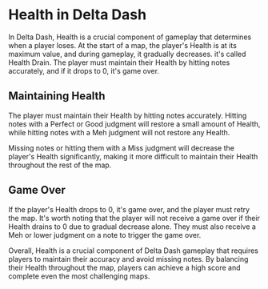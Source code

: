 # Health in Delta Dash

In Delta Dash, Health is a crucial component of gameplay that determines when a player loses. At the start of a map, the player's Health is at its maximum value, and during gameplay, it gradually decreases. it's called Health Drain. The player must maintain their Health by hitting notes accurately, and if it drops to 0, it's game over.

## Maintaining Health

The player must maintain their Health by hitting notes accurately. Hitting notes with a Perfect or Good judgment will restore a small amount of Health, while hitting notes with a Meh judgment will not restore any Health.

Missing notes or hitting them with a Miss judgment will decrease the player's Health significantly, making it more difficult to maintain their Health throughout the rest of the map.

## Game Over

If the player's Health drops to 0, it's game over, and the player must retry the map. It's worth noting that the player will not receive a game over if their Health drains to 0 due to gradual decrease alone. They must also receive a Meh or lower judgment on a note to trigger the game over.

Overall, Health is a crucial component of Delta Dash gameplay that requires players to maintain their accuracy and avoid missing notes. By balancing their Health throughout the map, players can achieve a high score and complete even the most challenging maps.

